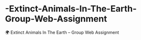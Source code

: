# -Extinct-Animals-In-The-Earth-Group-Web-Assignment
🌍 Extinct Animals In The Earth – Group Web Assignment
